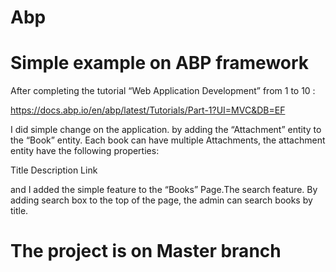 # Abp
Simple example on ABP framework
======================


After completing  the tutorial “Web Application Development” from 1 to 10 :

https://docs.abp.io/en/abp/latest/Tutorials/Part-1?UI=MVC&DB=EF

 

I did simple change on the application. by adding the “Attachment” entity to the “Book” entity. Each book can have multiple Attachments, the attachment entity have the following properties:

Title
Description
Link
 

and I added the simple feature to the “Books” Page.The search feature. By adding search box to the top of the page, the admin can search books by title.

 
# The project is on Master branch
